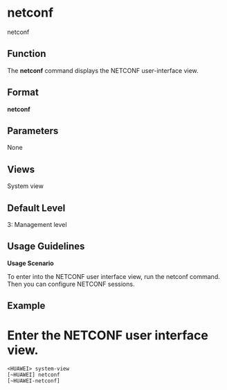 netconf
=======

netconf

Function
--------



The **netconf** command displays the NETCONF user-interface view.




Format
------

**netconf**


Parameters
----------

None

Views
-----

System view


Default Level
-------------

3: Management level


Usage Guidelines
----------------

**Usage Scenario**

To enter into the NETCONF user interface view, run the netconf command. Then you can configure NETCONF sessions.


Example
-------

# Enter the NETCONF user interface view.
```
<HUAWEI> system-view
[~HUAWEI] netconf
[~HUAWEI-netconf]

```